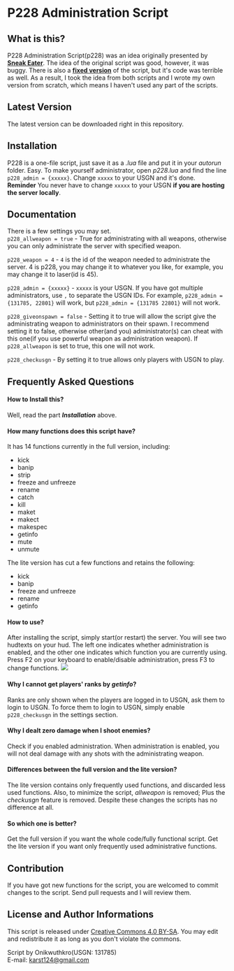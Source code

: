 # P228 Administration Script

## What is this?
P228 Administration Script(p228) was an idea originally presented by [**Sneak Eater**](http://unrealsoftware.de/files_show.php?file=1884). The idea of the original script was good, however, it was buggy. There is also a [**fixed version**](http://unrealsoftware.de/files_show.php?file=5175) of the script, but it's code was terrible as well. As a result, I took the idea from both scripts and I wrote my own version from scratch, which means I haven't used any part of the scripts.

## Latest Version
The latest version can be downloaded right in this repository.

## Installation
P228 is a one-file script, just save it as a *.lua* file and put it in your *autorun* folder. Easy. To make yourself administrator, open *p228.lua* and find the line `p228_admin = {xxxxx}`. Change `xxxxx` to your USGN and it's done.  
**Reminder**
You never have to change `xxxxx` to your USGN **if you are hosting the server locally**.

## Documentation
There is a few settings you may set.  
`p228_allweapon = true` - True for administrating with all weapons, otherwise you can only administrate the server with specified weapon.

`p228_weapon = 4` - `4` is the id of the weapon needed to administrate the server. 4 is p228, you may change it to whatever you like, for example, you may change it to laser(id is 45).

`p228_admin = {xxxxx}` - `xxxxx` is your USGN. If you have got multiple administrators, use `,` to separate the USGN IDs. For example, `p228_admin = {131785, 22801}` will work, but `p228_admin = {131785 22801}` will not work.

`p228_giveonspawn = false` - Setting it to true will allow the script give the administrating weapon to administrators on their spawn. I recommend setting it to false, otherwise other(and you) administrator(s) can cheat with this one(if you use powerful weapon as administration weapon). If `p228_allweapon` is set to true, this one will not work.

`p228_checkusgn` - By setting it to true allows only players with USGN to play.

## Frequently Asked Questions

#### How to Install this?
Well, read the part ***Installation*** above.

#### How many functions does this script have?
It has 14 functions currently in the full version, including:  
- kick  
- banip  
- strip  
- freeze and unfreeze  
- rename  
- catch  
- kill  
- maket  
- makect  
- makespec  
- getinfo
- mute
- unmute

The lite version has cut a few functions and retains the following:
- kick
- banip
- freeze and unfreeze
- rename
- getinfo

#### How to use?
After installing the script, simply start(or restart) the server. You will see two hudtexts on your hud. The left one indicates whether administration is enabled, and the other one indicates which function you are currently using. Press F2 on your keyboard to enable/disable administration, press F3 to change functions. 
![](http://i.imgbox.com/9MbjWgRF.jpg)

#### Why I cannot get players' ranks by *getinfo*?
Ranks are only shown when the players are logged in to USGN, ask them to login to USGN. To force them to login to USGN, simply enable `p228_checkusgn` in the settings section.

#### Why I dealt zero damage when I shoot enemies?
Check if you enabled administration. When administration is enabled, you will not deal damage with any shots with the administrating weapon.

#### Differences between the full version and the lite version?
The lite version contains only frequently used functions, and discarded less used functions. Also, to minimize the script, *allweapon* is removed; Plus the *checkusgn* feature is removed. Despite these changes the scripts has no difference at all.

#### So which one is better?
Get the full version if you want the whole code/fully functional script. Get the lite version if you want only frequently used administrative functions.

## Contribution
If you have got new functions for the script, you are welcomed to commit changes to the script. Send pull requests and I will review them.

## License and Author Informations
This script is released under [Creative Commons 4.0 BY-SA](https://creativecommons.org/licenses/by-sa/4.0/).
You may edit and redistribute it as long as you don't violate the commons.

Script by Onikwuthkro(USGN: 131785)  
E-mail: [karst124@gmail.com](mailto:karst124@gmail.com)
